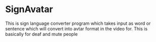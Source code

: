 # SignAvatar
This is sign language converter program which takes input as word or sentence which will convert into avtar format in the video for.
This is basically for deaf and mute people
